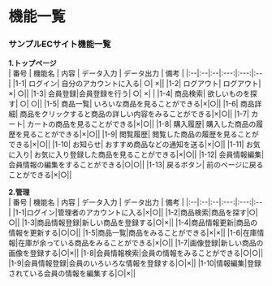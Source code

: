 # 機能一覧
### サンプルECサイト機能一覧
**1.トップページ**  
 | 番号 | 機能名 | 内容 | データ入力 | データ出力 | 備考 |
 |:--|:--|:--|:---:|:---:|:--|
 |1-1| ログイン|  自分のアカウントに入る| ○| ×||
 |1-2| ログアウト| ログアウト| ×| ○||
 |1-3| 会員登録|会員登録を行う| ○| ×| |
 |1-4| 商品検索| 欲しいものを探す| ○| ○||
 |1-5| 商品一覧| いろいな商品を見ることができる|×|○||
 |1-6| 商品詳細| 商品をクリックすると商品の詳しい内容をみることができる|×|○||
 |1-7| カート| カートの商品を見ることができる|×|○||
 |1-8| 購入履歴| 購入した商品の履歴を見ることができる|×|○||
 |1-9| 閲覧履歴| 閲覧した商品の履歴を見ることができる|×|○||
 |1-10| お知らせ| おすすめ商品などの通知を送る|×|○||
 |1-11| お気に入り| お気に入り登録した商品を見ることができる|×|○||
 |1-12| 会員情報編集| 会員情報の編集をすることができる|○|○||
 |1-13| 戻るボタン| 前のページに戻ることができる|×|○||
 
 **2.管理**  
 | 番号 | 機能名 | 内容 | データ入力 | データ出力 | 備考 |
 |:--|:--|:--|:---:|:---:|:--|
 |1-1|ログイン|管理者のアカウントに入る|×|○||
 |1-2|商品検索|商品を探す|○|○||
 |1-3|商品情報登録|新しい商品を登録する|○|×||
 |1-4|商品情報更新|商品の情報を更新する|○|○||
 |1-5|商品一覧|商品をみることができる|×|×||
 |1-6|在庫情報|在庫が余っている商品をみることができる|×|○||
 |1-7|画像登録|新しい商品の画像を登録する|○|×||
 |1-8|会員情報検索|会員の情報をみることができる|○|○||
 |1-9|会員情報登録|会員のいろいろな情報を登録する|○|×||
 |1-10|情報編集|登録されている会員の情報を編集する|○|×||
